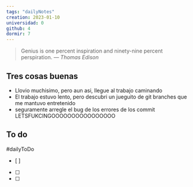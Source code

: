 ```yaml
---
tags: "dailyNotes"
creation: 2023-01-10
universidad: 0
github: 4
dormir: 7
---
```


> Genius is one percent inspiration and ninety-nine percent perspiration.
> — <cite>Thomas Edison</cite>

## Tres cosas buenas 
- Llovio muchisimo, pero aun asi, llegue al trabajo caminando
- El trabajo estuvo lento, pero descubri un jueguito de git branches que me mantuvo entretenido 
- seguramente arregle el bug de los errores de los commit LETSFUKCINGOOOOOOOOOOOOOOOO

## To do
#dailyToDo
- [ ] 
- [ ] 
- [ ] 
